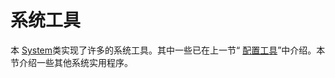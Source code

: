 # 系统工具
本 [System](https://docs.oracle.com/javase/8/docs/api/java/lang/System.html)类实现了许多的系统工具。其中一些已在上一节“ [配置工具](/content/essential/environment/config.md)”中介绍。本节介绍一些其他系统实用程序。